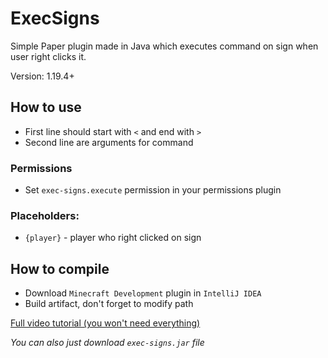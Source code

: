 # ExecSigns
Simple Paper plugin made in Java which executes command on sign when user right clicks it.

Version: 1.19.4+

## How to use
- First line should start with `<` and end with `>`
- Second line are arguments for command

### Permissions
- Set `exec-signs.execute` permission in your permissions plugin

### Placeholders:
- `{player}` - player who right clicked on sign

## How to compile
- Download `Minecraft Development` plugin in `IntelliJ IDEA`
- Build artifact, don't forget to modify path

[Full video tutorial (you won't need everything)](https://www.youtube.com/watch?v=5DBJcz0ceaw)

*You can also just download `exec-signs.jar` file*
